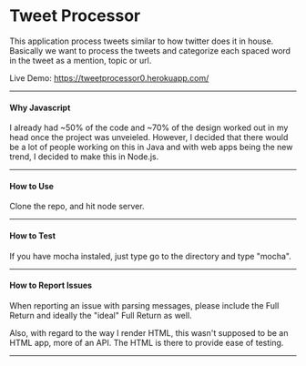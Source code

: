 # Tweet Processor
This application process tweets similar to how twitter does it in house. Basically we want to process the tweets and categorize each spaced word in the tweet as a mention, topic or url.

Live Demo: https://tweetprocessor0.herokuapp.com/
- - - -
#### Why Javascript

I already had ~50% of the code and ~70% of the design worked out in my head once the project was unveieled. However, I decided that there would be a lot of people working on this in Java and with web apps being the new trend, I decided to make this in Node.js. 
- - - -
#### How to Use

Clone the repo, and hit node server.

- - - -
#### How to Test

If you have mocha instaled, just type go to the directory and type "mocha".

- - - -
#### How to Report Issues

When reporting an issue with parsing messages, please include the Full Return and ideally the "ideal" Full Return as well.

Also, with regard to the way I render HTML, this wasn't supposed to be an HTML app, more of an API. The HTML is there to provide ease of testing.
- - - -



